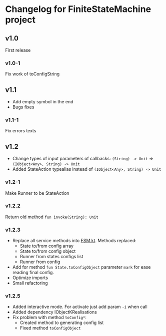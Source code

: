 # Changelog for FiniteStateMachine project

## v1.0

First release

### v1.0-1

Fix work of toConfigString

## v1.1

* Add empty symbol in the end
* Bugs fixes

### v1.1-1

Fix errors texts

## v1.2

* Change types of input parameters of callbacks: `(String) -> Unit` => `(IObject<Any>, String) -> Unit`
* Added StateAction typealias instead of `(IObject<Any>, String) -> Unit`

### v1.2-1

Make Runner to be StateAction

### v1.2.2

Return old method `fun invoke(String): Unit`

### v1.2.3

* Replace all service methods into [FSM.kt](src/main/kotlin/com/github/insanusmokrassar/FSM/extensions/FSM.kt). Methods replaced:
    * State to/from config array
    * State to/from config object
    * Runner from states configs list
    * Runner from config
* Add for method `fun State.toConfigObject` parameter `mark` for ease reading final config.
* Optimize imports
* Small refactoring

### v1.2.5

* Added interactive mode. For activate just add param `-i` when call
* Added dependency IObjectKRealisations
* Fix problem with method `toConfig*`:
    * Created method to generating config list
    * Fixed method `toConfigObject`
